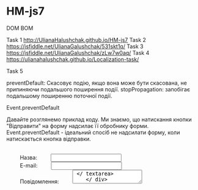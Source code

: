 # HM-js7

DOM BOM

Task 1
 http://UlianaHalushchak.github.io/HM-js7
Task 2 
 https://jsfiddle.net/UlianaGalushchak/531skt1q/
Task 3
 https://jsfiddle.net/UlianaGalushchak/zLw7w0aq/
Task 4
 https://ulianahalushchak.github.io/Localization-task/

Task 5

preventDefault: Скасовує подію, якщо вона може бути скасована, не припиняючи подальшого поширення події.
stopPropagation: запобігає подальшому поширенню поточної події.

Event.preventDefault

Давайте розглянемо приклад коду. Ми знаємо, що натискання кнопки "Відправити" на форму надсилає її обробнику форми. Event.preventDefault - ідеальний спосіб не надсилати форму, коли натискається кнопка відправки.

<form id = "myForm" action = "/ my-handling-form-page" method = "post">
    <div>
        <label for = "name"> Назва: </ label>
        <input type = "text" id = "name" />
    </ div>
    <div>
        <label for = "mail"> E-mail: </ label>
        <input type = "email" id = "mail" />
    </ div>
    <div>
        <label for = "msg"> Повідомлення: </ label>
        <textarea id = "msg"> </ textarea>
    </ div>
    
    <div class = "button">
        <button type = "submit"> Надіслати повідомлення </ button>
    </ div>
</ form>
$ ('# myForm'). on ('submit', function (e) {
    e.preventDefault (); // Тепер нічого не станеться
});
Event.preventDefault гарантує, що форма ніколи не буде представлена, але вона не контролює та не забороняє подавати чи натискати подію після переміщення. Саме тоді застосовується Event.stopPropagation.

Event.stopPropagation гарантує, що подія більше не пузирує. Давайте розглянемо інший приклад коду:

<div class = "container">
    <a href="#" class="element"> Натисніть менe! </a>
</ div>
$ ('. container'). on ('click', function (e) {
    console.log ('container was clicked');
});

$ ('. element'). on ('click', function (e) {
    e.preventDefault (); // Тепер посилання нікуди не піде
    console.log ('elenent was clicked');
});
Тепер, якщо ви натиснете посилання, відкривши консоль, ви побачите:

"елемент був натиснутий"
"контейнер натиснуто"
Тепер давайте додамо Event.stopPropagation:

$ ('. container'). on ('click', function (e) {
    console.log ('container was clicked');
});

$ ('. element'). on ('click', function (e) {
    e.preventDefault (); // Тепер посилання нікуди не піде
    e.stopPropagation (); / / Зараз ця подія не буде пузирити
    console.log (елемент натиснуто);
});
Д
авайте поставимо останній варіант використання, який може виявитися складним.

Ми почнемо з аналогічної розмітки, за винятком, що ми надамо прив'язку до двох класів. Загальний, елемент, який всі якоря в цій області отримає, і конкретний, елемент, що дуже важливо для нашої програми для роботи.

<div class = "container">
    <a href="#" class="item element"> Натисніть менe! </a>
</ div>
І ми додамо нашу вишукану Event.stopPropagation

$ ('. item'). on ('click', function (e) {
    console.log ('element was clicked');
});

$ ('. element'). on ('click', function (e) {
    e.preventDefault (); // Тепер посилання нікуди не піде
    e.stopPropagation (); / / Зараз ця подія не буде пуздити
    console.log (елемент натиснуто);
});
Але, коли ми натискаємо елемент, що ми бачимо:

"елемент натиснуто"
"елемент був натиснутий"
Проблема полягає в тому, що елемент і елемент рівномірно розподіляються в DOM. Це не так, якби він стикається з елементом, а потім пузирує до контейнера, як ми бачили в останньому прикладі. Оскільки подію кліків спрацьовує як на елементі, так і на елементі одночасно, ви не можете зупинити створення, що і слід було очікувати. Тоді потрібно застосовувати stopImmediatePropagation.


